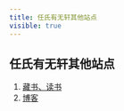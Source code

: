 ```yaml
---
title: 任氏有无轩其他站点
visible: true
---
```


## 任氏有无轩其他站点

1. [藏书、读书](https://rsywx.net)
2. [博客](https://blog.rsywx.net)